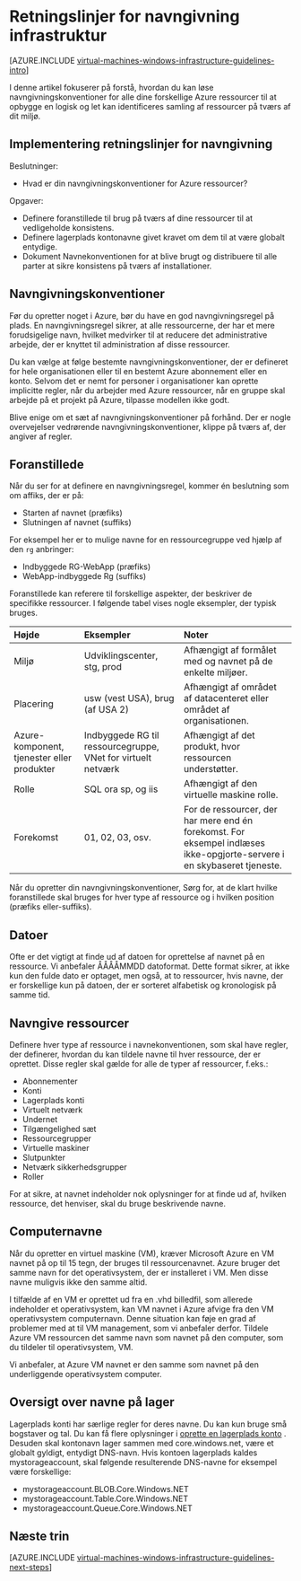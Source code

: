 <properties
    pageTitle="Infrastruktur navngive retningslinjer | Microsoft Azure"
    description="Få mere at vide om de vigtigste design og implementering retningslinjer for navngivning af i Azure infrastrukturtjenester."
    documentationCenter=""
    services="virtual-machines-windows"
    authors="iainfoulds"
    manager="timlt"
    editor=""
    tags="azure-resource-manager"/>

<tags
    ms.service="virtual-machines-windows"
    ms.workload="infrastructure-services"
    ms.tgt_pltfrm="vm-windows"
    ms.devlang="na"
    ms.topic="article"
    ms.date="09/08/2016"
    ms.author="iainfou"/>

# <a name="infrastructure-naming-guidelines"></a>Retningslinjer for navngivning infrastruktur

[AZURE.INCLUDE [virtual-machines-windows-infrastructure-guidelines-intro](../../includes/virtual-machines-windows-infrastructure-guidelines-intro.md)] 

I denne artikel fokuserer på forstå, hvordan du kan løse navngivningskonventioner for alle dine forskellige Azure ressourcer til at opbygge en logisk og let kan identificeres samling af ressourcer på tværs af dit miljø.

## <a name="implementation-guidelines-for-naming-conventions"></a>Implementering retningslinjer for navngivning

Beslutninger:

- Hvad er din navngivningskonventioner for Azure ressourcer?

Opgaver:

- Definere foranstillede til brug på tværs af dine ressourcer til at vedligeholde konsistens.
- Definere lagerplads kontonavne givet kravet om dem til at være globalt entydige.
- Dokument Navnekonventionen for at blive brugt og distribuere til alle parter at sikre konsistens på tværs af installationer.

## <a name="naming-conventions"></a>Navngivningskonventioner

Før du opretter noget i Azure, bør du have en god navngivningsregel på plads. En navngivningsregel sikrer, at alle ressourcerne, der har et mere forudsigelige navn, hvilket medvirker til at reducere det administrative arbejde, der er knyttet til administration af disse ressourcer.

Du kan vælge at følge bestemte navngivningskonventioner, der er defineret for hele organisationen eller til en bestemt Azure abonnement eller en konto. Selvom det er nemt for personer i organisationer kan oprette implicitte regler, når du arbejder med Azure ressourcer, når en gruppe skal arbejde på et projekt på Azure, tilpasse modellen ikke godt.

Blive enige om et sæt af navngivningskonventioner på forhånd. Der er nogle overvejelser vedrørende navngivningskonventioner, klippe på tværs af, der angiver af regler.

## <a name="affixes"></a>Foranstillede

Når du ser for at definere en navngivningsregel, kommer én beslutning som om affiks, der er på:

- Starten af navnet (præfiks)
- Slutningen af navnet (suffiks)

For eksempel her er to mulige navne for en ressourcegruppe ved hjælp af den `rg` anbringer:

- Indbyggede RG-WebApp (præfiks)
- WebApp-indbyggede Rg (suffiks)

Foranstillede kan referere til forskellige aspekter, der beskriver de specifikke ressourcer. I følgende tabel vises nogle eksempler, der typisk bruges.

| Højde                               | Eksempler                                                               | Noter                                                                                                      |
|:-------------------------------------|:-----------------------------------------------------------------------|:-----------------------------------------------------------------------------------------------------------|
| Miljø                          | Udviklingscenter, stg, prod                                                         | Afhængigt af formålet med og navnet på de enkelte miljøer.                                                     |
| Placering                             | usw (vest USA), brug (af USA 2)                                         | Afhængigt af området af datacenteret eller området af organisationen.                               |
| Azure-komponent, tjenester eller produkter | Indbyggede RG til ressourcegruppe, VNet for virtuelt netværk                        | Afhængigt af det produkt, hvor ressourcen understøtter.                                          |
| Rolle                                 | SQL ora sp, og iis                                                      | Afhængigt af den virtuelle maskine rolle.                                                              |
| Forekomst                             | 01, 02, 03, osv.                                                       | For de ressourcer, der har mere end én forekomst. For eksempel indlæses ikke-opgjorte-servere i en skybaseret tjeneste. |


Når du opretter din navngivningskonventioner, Sørg for, at de klart hvilke foranstillede skal bruges for hver type af ressource og i hvilken position (præfiks eller-suffiks).

## <a name="dates"></a>Datoer

Ofte er det vigtigt at finde ud af datoen for oprettelse af navnet på en ressource. Vi anbefaler ÅÅÅÅMMDD datoformat. Dette format sikrer, at ikke kun den fulde dato er optaget, men også, at to ressourcer, hvis navne, der er forskellige kun på datoen, der er sorteret alfabetisk og kronologisk på samme tid.

## <a name="naming-resources"></a>Navngive ressourcer

Definere hver type af ressource i navnekonventionen, som skal have regler, der definerer, hvordan du kan tildele navne til hver ressource, der er oprettet. Disse regler skal gælde for alle de typer af ressourcer, f.eks.:

- Abonnementer
- Konti
- Lagerplads konti
- Virtuelt netværk
- Undernet
- Tilgængelighed sæt
- Ressourcegrupper
- Virtuelle maskiner
- Slutpunkter
- Netværk sikkerhedsgrupper
- Roller

For at sikre, at navnet indeholder nok oplysninger for at finde ud af, hvilken ressource, det henviser, skal du bruge beskrivende navne.

## <a name="computer-names"></a>Computernavne

Når du opretter en virtuel maskine (VM), kræver Microsoft Azure en VM navnet på op til 15 tegn, der bruges til ressourcenavnet. Azure bruger det samme navn for det operativsystem, der er installeret i VM. Men disse navne muligvis ikke den samme altid.

I tilfælde af en VM er oprettet ud fra en .vhd billedfil, som allerede indeholder et operativsystem, kan VM navnet i Azure afvige fra den VM operativsystem computernavn. Denne situation kan føje en grad af problemer med at til VM management, som vi anbefaler derfor. Tildele Azure VM ressourcen det samme navn som navnet på den computer, som du tildeler til operativsystem, VM.

Vi anbefaler, at Azure VM navnet er den samme som navnet på den underliggende operativsystem computer.

## <a name="storage-account-names"></a>Oversigt over navne på lager

Lagerplads konti har særlige regler for deres navne. Du kan kun bruge små bogstaver og tal. Du kan få flere oplysninger i [oprette en lagerplads konto](../storage/storage-create-storage-account.md#create-a-storage-account) . Desuden skal kontonavn lager sammen med core.windows.net, være et globalt gyldigt, entydigt DNS-navn. Hvis kontoen lagerplads kaldes mystorageaccount, skal følgende resulterende DNS-navne for eksempel være forskellige:

- mystorageaccount.BLOB.Core.Windows.NET
- mystorageaccount.Table.Core.Windows.NET
- mystorageaccount.Queue.Core.Windows.NET


## <a name="next-steps"></a>Næste trin
[AZURE.INCLUDE [virtual-machines-windows-infrastructure-guidelines-next-steps](../../includes/virtual-machines-windows-infrastructure-guidelines-next-steps.md)] 